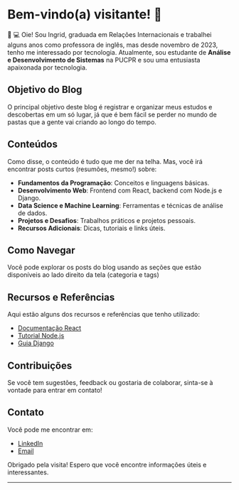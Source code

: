 # Bem-vindo(a) visitante! 👋

👩 💻 Oie! Sou Ingrid,  graduada em Relações Internacionais e trabalhei alguns anos como professora de inglês, mas desde novembro de 2023, tenho me interessado por tecnologia. Atualmente, sou estudante de **Análise e Desenvolvimento de Sistemas** na PUCPR e sou uma entusiasta apaixonada por tecnologia.

## Objetivo do Blog

O principal objetivo deste blog é registrar e organizar meus estudos e descobertas em um só lugar, já que é bem fácil se perder no mundo de pastas que a gente vai criando ao longo do tempo.

## Conteúdos

Como disse, o conteúdo é tudo que me der na telha. Mas, você irá encontrar posts curtos (resumões, mesmo!) sobre:

- **Fundamentos da Programação**: Conceitos e linguagens básicas.
- **Desenvolvimento Web**: Frontend com React, backend com Node.js e Django.
- **Data Science e Machine Learning**: Ferramentas e técnicas de análise de dados.
- **Projetos e Desafios**: Trabalhos práticos e projetos pessoais.
- **Recursos Adicionais**: Dicas, tutoriais e links úteis.

## Como Navegar

Você pode explorar os posts do blog usando as seções que estão disponíveis ao lado direito da tela (categoria e tags)

## Recursos e Referências

Aqui estão alguns dos recursos e referências que tenho utilizado:

- [Documentação React](https://reactjs.org/docs/getting-started.html)
- [Tutorial Node.js](https://nodejs.dev/learn)
- [Guia Django](https://docs.djangoproject.com/en/stable/)

## Contribuições

Se você tem sugestões, feedback ou gostaria de colaborar, sinta-se à vontade para entrar em contato!

## Contato

Você pode me encontrar em:

- [LinkedIn](https://www.linkedin.com/in/ingrid-munhoz-b8a6142b1/)
- [Email](mailto:devingridmunhoz@exemplo.com)

Obrigado pela visita! Espero que você encontre informações úteis e interessantes.

---
